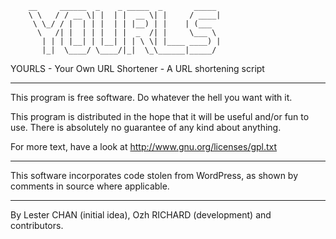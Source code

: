         __     ______  _    _ _____  _       _____ 
        \ \   / / __ \| |  | |  __ \| |     / ____|
         \ \_/ / |  | | |  | | |__) | |    | (___  
          \   /| |  | | |  | |  _  /| |     \___ \ 
           | | | |__| | |__| | | \ \| |____ ____) |
           |_|  \____/ \____/|_|  \_\______|_____/ 

YOURLS - Your Own URL Shortener - A URL shortening script

---------------------------------------------------------------

This program is free software. Do whatever the hell you want with it.

This program is distributed in the hope that it will be useful and/or
fun to use. There is absolutely no guarantee of any kind about anything.

For more text, have a look at http://www.gnu.org/licenses/gpl.txt

---------------------------------------------------------------

This software incorporates code stolen from WordPress, as shown by
comments in source where applicable.

---------------------------------------------------------------

By Lester CHAN (initial idea), Ozh RICHARD (development) and contributors.

